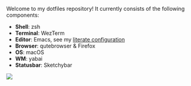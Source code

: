 Welcome to my dotfiles repository! It currently consists of the following components:

* **Shell**: zsh
* **Terminal**: WezTerm
* **Editor**: Emacs, see my [literate configuration](https://github.com/najjt/dotfiles/blob/b72d7c84f4e3951f9e5f16d39b6d8540deec893e/.emacs.d/init.org)
* **Browser**: qutebrowser & Firefox
* **OS**: macOS
* **WM**: yabai
* **Statusbar**: Sketchybar

![](resources/screenshot.png)
